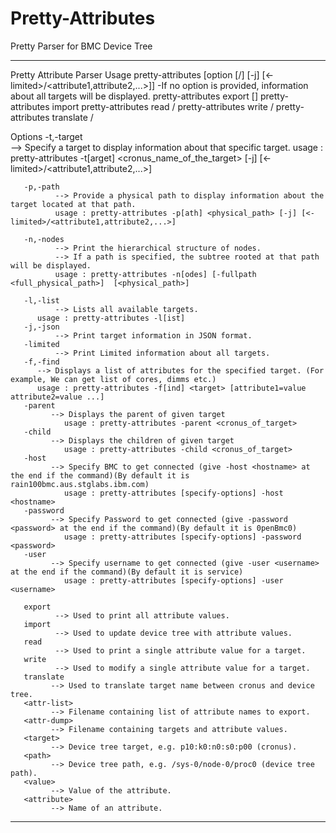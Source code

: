 # Pretty-Attributes
Pretty Parser for BMC Device Tree

-------------------------------------------------------------------------------------------------------------------------
Pretty Attribute Parser
Usage
         pretty-attributes [option [<target>/<path>] [-j] [<-limited>/<attribute1,attribute2,...>]]
                  -If no option is provided, information about all targets will be displayed.
         pretty-attributes export [<attr-list>]
         pretty-attributes import <attr-dump>
         pretty-attributes read <target>/<path> <attribute>
         pretty-attributes write <target>/<path> <attribute> <value>
         pretty-attributes translate <target>/<path>

Options
       -t,-target    
              --> Specify a target to display information about that specific target.
                  usage : pretty-attributes -t[arget] <cronus_name_of_the_target> [-j] [<-limited>/<attribute1,attribute2,...>]
       
       -p,-path
              --> Provide a physical path to display information about the target located at that path.
	          usage : pretty-attributes -p[ath] <physical_path> [-j] [<-limited>/<attribute1,attribute2,...>]
	
       -n,-nodes
              --> Print the hierarchical structure of nodes.
              --> If a path is specified, the subtree rooted at that path will be displayed.
	          usage : pretty-attributes -n[odes] [-fullpath <full_physical_path>]  [<physical_path>]

       -l,-list
              --> Lists all available targets.
		  usage : pretty-attributes -l[ist]
       -j,-json
              --> Print target information in JSON format.
       -limited
              --> Print Limited information about all targets.
       -f,-find
	      --> Displays a list of attributes for the specified target. (For example, We can get list of cores, dimms etc.)
		  usage : pretty-attributes -f[ind] <target> [attribute1=value attribute2=value ...]
       -parent
             --> Displays the parent of given target
                usage : pretty-attributes -parent <cronus_of_target>
       -child
             --> Displays the children of given target
                usage : pretty-attributes -child <cronus_of_target>
       -host
             --> Specify BMC to get connected (give -host <hostname> at the end if the command)(By default it is rain100bmc.aus.stglabs.ibm.com)
                usage : pretty-attributes [specify-options] -host <hostname> 
       -password
             --> Specify Password to get connected (give -password <password> at the end if the command)(By default it is 0penBmc0)
                usage : pretty-attributes [specify-options] -password <password>
       -user
             --> Specify username to get connected (give -user <username> at the end if the command)(By default it is service)
                usage : pretty-attributes [specify-options] -user <username>

       export
              --> Used to print all attribute values.
       import
              --> Used to update device tree with attribute values.
       read
              --> Used to print a single attribute value for a target.
       write
              --> Used to modify a single attribute value for a target.
       translate
             --> Used to translate target name between cronus and device tree.
       <attr-list>
             --> Filename containing list of attribute names to export.
       <attr-dump>
             --> Filename containing targets and attribute values.
       <target>
             --> Device tree target, e.g. p10:k0:n0:s0:p00 (cronus).
       <path>
             --> Device tree path, e.g. /sys-0/node-0/proc0 (device tree path).
       <value>
             --> Value of the attribute.
       <attribute>
             --> Name of an attribute.
-------------------------------------------------------------------------------------------------------------------------
